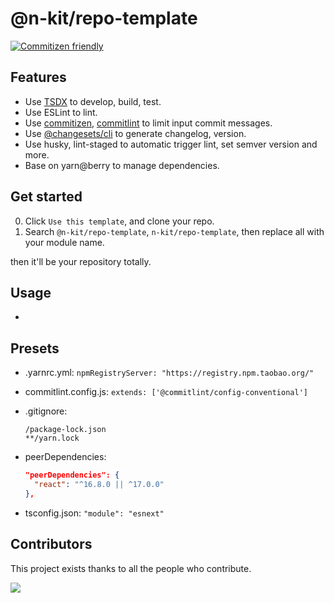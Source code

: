# @n-kit/repo-template

[![Commitizen friendly](https://img.shields.io/badge/commitizen-friendly-brightgreen.svg)](http://commitizen.github.io/cz-cli/)

## Features

- Use [TSDX](https://github.com/formium/tsdx) to develop, build, test.
- Use ESLint to lint.
- Use [commitizen](https://github.com/commitizen/cz-cli), [commitlint](https://github.com/conventional-changelog/commitlint) to limit input commit messages.
- Use [@changesets/cli](https://github.com/atlassian/changesets) to generate changelog, version.
- Use husky, lint-staged to automatic trigger lint, set semver version and more.
- Base on yarn@berry to manage dependencies.

## Get started

0. Click `Use this template`, and clone your repo.
1. Search `@n-kit/repo-template`, `n-kit/repo-template`, then replace all with your module name.

then it'll be your repository totally.

## Usage

-

## Presets

- .yarnrc.yml: `npmRegistryServer: "https://registry.npm.taobao.org/"`
- commitlint.config.js: `extends: ['@commitlint/config-conventional']`
- .gitignore:

  ```
  /package-lock.json
  **/yarn.lock
  ```

- peerDependencies:

  ```json
  "peerDependencies": {
    "react": "^16.8.0 || ^17.0.0"
  },
  ```

- tsconfig.json: `"module": "esnext"`

## Contributors

This project exists thanks to all the people who contribute.

<a href="https://github.com/n-kit/repo-template/graphs/contributors"><img src="https://contrib.rocks/image?repo=n-kit/repo-template" /></a>
